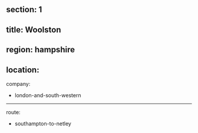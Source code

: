 ﻿section: 1
----
title: Woolston
----
region: hampshire
----
location: 
----
company:
- london-and-south-western
----
route:
- southampton-to-netley
